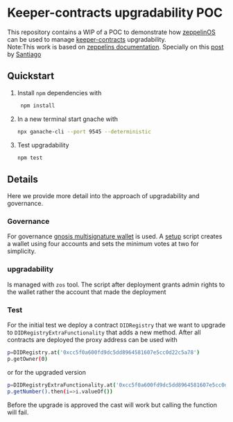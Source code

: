# Keeper-contracts upgradability POC
This repository contains a WIP of a POC to demonstrate how [zeppelinOS](https://github.com/zeppelinos/zos) can be used to manage [keeper-contracts](https://github.com/oceanprotocol/keeper-contracts) upgradability.\
Note:This work is based on [zeppelins documentation](https://docs.zeppelinos.org/docs/start.html). Specially on this [post](https://blog.zeppelinos.org/exploring-upgradeability-governance-in-zeppelinos-with-a-gnosis-multisig/) by [Santiago](https://github.com/spalladino)

## Quickstart

1. Install `npm` dependencies with

   ```bash
    npm install
    ```

2. In a new terminal start gnache with

    ```bash
    npx ganache-cli --port 9545 --deterministic
    ```

3. Test upgradability

    ```bash
    npm test
    ```

## Details

Here we provide more detail into the approach of upgradability and governance.


### Governance

For governance [gnosis multisignature wallet](https://github.com/gnosis/MultiSigWallet) is used. A [setup](./setupAndDeploy.sh) script creates a wallet using four accounts and sets the minimum votes at two for simplicity.

### upgradability

Is managed with `zos` tool. The script after deployment grants admin rights to the wallet rather the account that made the deployment

### Test
For the initial test we deploy a contract `DIDRegistry` that we want to upgrade to `DIDRegistryExtraFunctionality` that adds a new method. After all contracts are deployed the proxy address can be used with

```bash
p=DIDRegistry.at('0xcc5f0a600fd9dc5dd8964581607e5cc0d22c5a78')
p.getOwner(0)
```

or for the upgraded version

```bash
p=DIDRegistryExtraFunctionality.at('0xcc5f0a600fd9dc5dd8964581607e5cc0d22c5a78')
p.getNumber().then(i=>i.valueOf())
```



Before the upgrade is approved the cast will work but calling the function will fail.